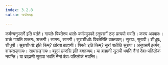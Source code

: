 ```yaml
---
index: 3.2.8
sutra: गापोष्टक्

---
```

कर्मण्यनुपसर्गे इति वर्तते। गायतेः पिबतेश्च धातोः कर्मण्युपपदे ऽनुपसर्गे टक् प्रत्ययो भवति। कस्य अपवादः। शक्रं गायति शक्रगः, शक्रगी। सामगः, सामगी। सुराशीध्वोः पिबतेरिति वक्तव्यम्। सुरापः, सुरापी। शीधुपः, शीधुपी। सुराशीध्वोः इति किम्? क्षीरपा ब्राह्मणी। पिबतेः इति किम्? सुरां पातीति सुरापा। अनुपसर्गे इत्येव, शक्रसङ्गायः। सामसङ्गायः। बहुलं छन्दसि इति वक्तव्यम्। या ब्राह्मणी सुरापी भवति नैनां देवाः पतिलोकं नयन्ति। या ब्राह्मणी सुरापा भवति नैनां देवाः पतिलोकं नयन्ति।